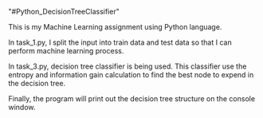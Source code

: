 "#Python_DecisionTreeClassifier" 

This is my Machine Learning assignment using Python language. 

In task_1.py, I split the input into train data and test data so that I can perform machine learning process.

In task_3.py, decision tree classifier is being used. This classifier use the entropy and information gain calculation to find the best node to expend in the decision tree.

Finally, the program will print out the decision tree structure on the console window.
